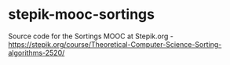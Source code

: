 # stepik-mooc-sortings
Source code for the Sortings MOOC at Stepik.org - https://stepik.org/course/Theoretical-Computer-Science-Sorting-algorithms-2520/

